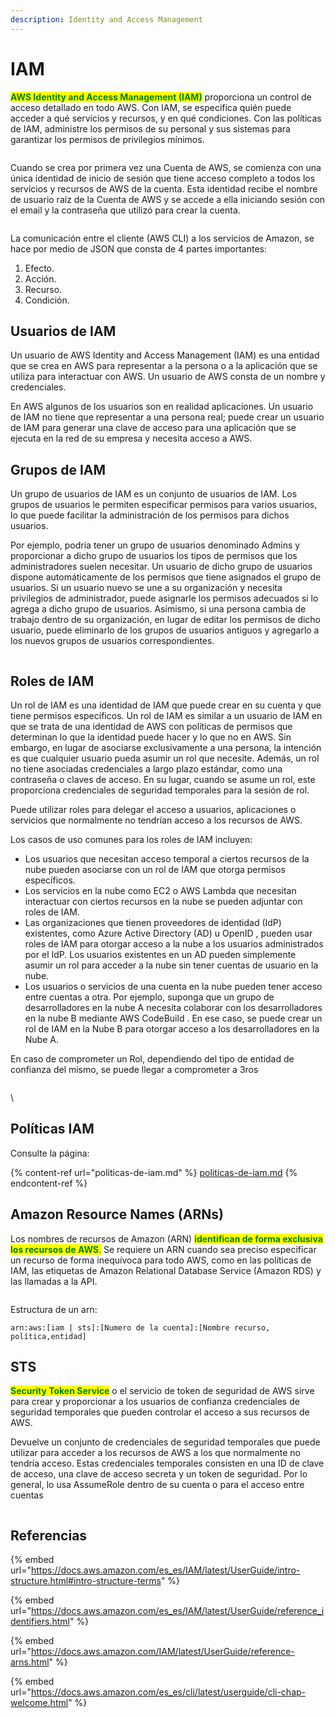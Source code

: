```yaml
---
description: Identity and Access Management
---
```


# IAM

<mark style="color:green;">**AWS Identity and Access Management (IAM)**</mark> proporciona un control de acceso detallado en todo AWS. Con IAM, se especifica quién puede acceder a qué servicios y recursos, y en qué condiciones. Con las políticas de IAM, administre los permisos de su personal y sus sistemas para garantizar los permisos de privilegios mínimos.

<figure><img src="../../.gitbook/assets/image (9) (1) (1).png" alt=""><figcaption></figcaption></figure>

Cuando se crea por primera vez una Cuenta de AWS, se comienza con una única identidad de inicio de sesión que tiene acceso completo a todos los servicios y recursos de AWS de la cuenta. Esta identidad recibe el nombre de usuario raíz de la Cuenta de AWS y se accede a ella iniciando sesión con el email y la contraseña que utilizó para crear la cuenta.

<figure><img src="../../.gitbook/assets/image (4) (1) (1) (2).png" alt=""><figcaption></figcaption></figure>

La comunicación entre el cliente (AWS CLI) a los servicios de Amazon, se hace por medio de JSON que consta de 4 partes importantes:

1. Efecto.
2. Acción.
3. Recurso.
4. Condición.

## Usuarios de IAM

Un usuario de AWS Identity and Access Management (IAM) es una entidad que se crea en AWS para representar a la persona o a la aplicación que se utiliza para interactuar con AWS. Un usuario de AWS consta de un nombre y credenciales.

En AWS algunos de los usuarios son en realidad aplicaciones. Un usuario de IAM no tiene que representar a una persona real; puede crear un usuario de IAM para generar una clave de acceso para una aplicación que se ejecuta en la red de su empresa y necesita acceso a AWS.

## Grupos de IAM

Un grupo de usuarios de IAM es un conjunto de usuarios de IAM. Los grupos de usuarios le permiten especificar permisos para varios usuarios, lo que puede facilitar la administración de los permisos para dichos usuarios.

Por ejemplo, podría tener un grupo de usuarios denominado Admins y proporcionar a dicho grupo de usuarios los tipos de permisos que los administradores suelen necesitar. Un usuario de dicho grupo de usuarios dispone automáticamente de los permisos que tiene asignados el grupo de usuarios. Si un usuario nuevo se une a su organización y necesita privilegios de administrador, puede asignarle los permisos adecuados si lo agrega a dicho grupo de usuarios. Asimismo, si una persona cambia de trabajo dentro de su organización, en lugar de editar los permisos de dicho usuario, puede eliminarlo de los grupos de usuarios antiguos y agregarlo a los nuevos grupos de usuarios correspondientes.

<figure><img src="../../.gitbook/assets/image (8) (1) (1).png" alt=""><figcaption></figcaption></figure>

## Roles de IAM

Un rol de IAM es una identidad de IAM que puede crear en su cuenta y que tiene permisos específicos. Un rol de IAM es similar a un usuario de IAM en que se trata de una identidad de AWS con políticas de permisos que determinan lo que la identidad puede hacer y lo que no en AWS. Sin embargo, en lugar de asociarse exclusivamente a una persona, la intención es que cualquier usuario pueda asumir un rol que necesite. Además, un rol no tiene asociadas credenciales a largo plazo estándar, como una contraseña o claves de acceso. En su lugar, cuando se asume un rol, este proporciona credenciales de seguridad temporales para la sesión de rol.

Puede utilizar roles para delegar el acceso a usuarios, aplicaciones o servicios que normalmente no tendrían acceso a los recursos de AWS.

Los casos de uso comunes para los roles de IAM incluyen:

* Los usuarios que necesitan acceso temporal a ciertos recursos de la nube pueden asociarse con un rol de IAM que otorga permisos específicos.
* Los servicios en la nube como EC2 o AWS Lambda que necesitan interactuar con ciertos recursos en la nube se pueden adjuntar con roles de IAM.
* Las organizaciones que tienen proveedores de identidad (IdP) existentes, como Azure Active Directory (AD) u OpenID , pueden usar roles de IAM para otorgar acceso a la nube a los usuarios administrados por el IdP. Los usuarios existentes en un AD pueden simplemente asumir un rol para acceder a la nube sin tener cuentas de usuario en la nube.
* Los usuarios o servicios de una cuenta en la nube pueden tener acceso entre cuentas a otra. Por ejemplo, suponga que un grupo de desarrolladores en la nube A necesita colaborar con los desarrolladores en la nube B mediante AWS CodeBuild . En ese caso, se puede crear un rol de IAM en la Nube B para otorgar acceso a los desarrolladores en la Nube A.

En caso de comprometer un Rol, dependiendo del tipo de entidad de confianza del mismo, se puede llegar a comprometer a 3ros

<figure><img src="../../.gitbook/assets/image (46) (2).png" alt=""><figcaption></figcaption></figure>

\


## Políticas IAM

Consulte la página:

{% content-ref url="politicas-de-iam.md" %}
[politicas-de-iam.md](politicas-de-iam.md)
{% endcontent-ref %}

## Amazon Resource Names (ARNs)

Los nombres de recursos de Amazon (ARN) <mark style="color:green;">**identifican de forma exclusiva los recursos de AWS**</mark><mark style="color:green;">.</mark> Se requiere un ARN cuando sea preciso especificar un recurso de forma inequívoca para todo AWS, como en las políticas de IAM, las etiquetas de Amazon Relational Database Service (Amazon RDS) y las llamadas a la API.

<figure><img src="../../.gitbook/assets/image (5) (1) (2).png" alt=""><figcaption></figcaption></figure>

Estructura de un arn:

```
arn:aws:[iam | sts]:[Numero de la cuenta]:[Nombre recurso, política,entidad]
```

## STS

<mark style="color:green;">**Security Token Service**</mark> o el servicio de token de seguridad de AWS sirve para crear y proporcionar a los usuarios de confianza credenciales de seguridad temporales que pueden controlar el acceso a sus recursos de AWS.&#x20;

Devuelve un conjunto de credenciales de seguridad temporales que puede utilizar para acceder a los recursos de AWS a los que normalmente no tendría acceso. Estas credenciales temporales consisten en una ID de clave de acceso, una clave de acceso secreta y un token de seguridad. Por lo general, lo usa AssumeRole dentro de su cuenta o para el acceso entre cuentas

<figure><img src="../../.gitbook/assets/image (13) (1).png" alt=""><figcaption></figcaption></figure>

## Referencias

{% embed url="https://docs.aws.amazon.com/es_es/IAM/latest/UserGuide/intro-structure.html#intro-structure-terms" %}

{% embed url="https://docs.aws.amazon.com/es_es/IAM/latest/UserGuide/reference_identifiers.html" %}

{% embed url="https://docs.aws.amazon.com/IAM/latest/UserGuide/reference-arns.html" %}

{% embed url="https://docs.aws.amazon.com/es_es/cli/latest/userguide/cli-chap-welcome.html" %}

